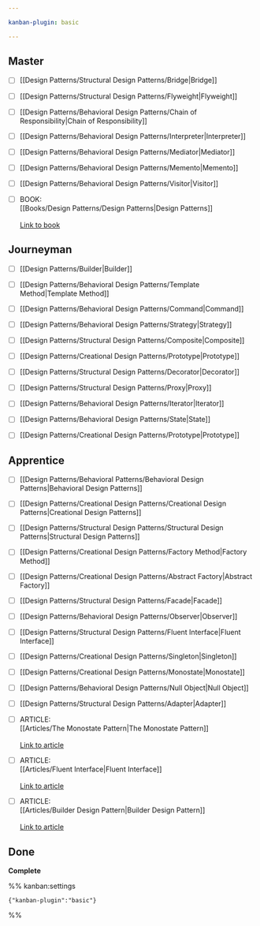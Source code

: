 ```yaml
---

kanban-plugin: basic

---
```


## Master

- [ ] [[Design Patterns/Structural Design Patterns/Bridge|Bridge]]
- [ ] [[Design Patterns/Structural Design Patterns/Flyweight|Flyweight]]
- [ ] [[Design Patterns/Behavioral Design Patterns/Chain of Responsibility|Chain of Responsibility]]
- [ ] [[Design Patterns/Behavioral Design Patterns/Interpreter|Interpreter]]
- [ ] [[Design Patterns/Behavioral Design Patterns/Mediator|Mediator]]
- [ ] [[Design Patterns/Behavioral Design Patterns/Memento|Memento]]
- [ ] [[Design Patterns/Behavioral Design Patterns/Visitor|Visitor]]
- [ ] BOOK:<br>[[Books/Design Patterns/Design Patterns|Design Patterns]]<br><br>[Link to book](https://www.amazon.com/Design-Patterns-Elements-Reusable-Object-Oriented/dp/0201633612)


## Journeyman

- [ ] [[Design Patterns/Builder|Builder]]
- [ ] [[Design Patterns/Behavioral Design Patterns/Template Method|Template Method]]
- [ ] [[Design Patterns/Behavioral Design Patterns/Command|Command]]
- [ ] [[Design Patterns/Behavioral Design Patterns/Strategy|Strategy]]
- [ ] [[Design Patterns/Structural Design Patterns/Composite|Composite]]
- [ ] [[Design Patterns/Creational Design Patterns/Prototype|Prototype]]
- [ ] [[Design Patterns/Structural Design Patterns/Decorator|Decorator]]
- [ ] [[Design Patterns/Structural Design Patterns/Proxy|Proxy]]
- [ ] [[Design Patterns/Behavioral Design Patterns/Iterator|Iterator]]
- [ ] [[Design Patterns/Behavioral Design Patterns/State|State]]
- [ ] [[Design Patterns/Creational Design Patterns/Prototype|Prototype]]


## Apprentice

- [ ] [[Design Patterns/Behavioral Patterns/Behavioral Design Patterns|Behavioral Design Patterns]]
- [ ] [[Design Patterns/Creational Design Patterns/Creational Design Patterns|Creational Design Patterns]]
- [ ] [[Design Patterns/Structural Design Patterns/Structural Design Patterns|Structural Design Patterns]]
- [ ] [[Design Patterns/Creational Design Patterns/Factory Method|Factory Method]]
- [ ] [[Design Patterns/Creational Design Patterns/Abstract Factory|Abstract Factory]]
- [ ] [[Design Patterns/Structural Design Patterns/Facade|Facade]]
- [ ] [[Design Patterns/Behavioral Design Patterns/Observer|Observer]]
- [ ] [[Design Patterns/Structural Design Patterns/Fluent Interface|Fluent Interface]]
- [ ] [[Design Patterns/Creational Design Patterns/Singleton|Singleton]]
- [ ] [[Design Patterns/Creational Design Patterns/Monostate|Monostate]]
- [ ] [[Design Patterns/Behavioral Design Patterns/Null Object|Null Object]]
- [ ] [[Design Patterns/Structural Design Patterns/Adapter|Adapter]]
- [ ] ARTICLE:<br>[[Articles/The Monostate Pattern|The Monostate Pattern]]<br><br>[Link to article](https://www.simplethread.com/the-monostate-pattern/)
- [ ] ARTICLE:<br>[[Articles/Fluent Interface|Fluent Interface]]<br><br>[Link to article](https://martinfowler.com/bliki/FluentInterface.html)
- [ ] ARTICLE:<br>[[Articles/Builder Design Pattern|Builder Design Pattern]]<br><br>[Link to article](https://www.geeksforgeeks.org/builder-design-pattern/)


## Done

**Complete**




%% kanban:settings
```
{"kanban-plugin":"basic"}
```
%%